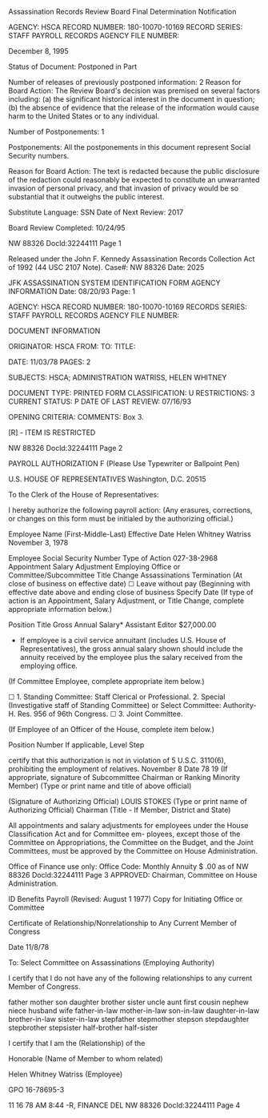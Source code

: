Assassination Records Review Board
Final Determination Notification

AGENCY: HSCA
RECORD NUMBER: 180-10070-10169
RECORD SERIES: STAFF PAYROLL RECORDS
AGENCY FILE NUMBER:

December 8, 1995

Status of Document: Postponed in Part

Number of releases of previously postponed information: 2
Reason for Board Action: The Review Board's decision was premised on several factors
including: (a) the significant historical interest in the document in question; (b) the
absence of evidence that the release of the information would cause harm to the United
States or to any individual.

Number of Postponements: 1

Postponements: All the postponements in this document represent Social Security numbers.

Reason for Board Action: The text is redacted because the public disclosure of the redaction could
reasonably be expected to constitute an unwarranted invasion of personal privacy, and that invasion of
privacy would be so substantial that it outweighs the public interest.

Substitute Language: SSN
Date of Next Review: 2017

Board Review Completed: 10/24/95

NW 88326
Docld:32244111 Page 1

Released under the John F. Kennedy Assassination Records Collection Act of 1992 (44 USC
2107 Note). Case#: NW 88326 Date: 2025

JFK ASSASSINATION SYSTEM
IDENTIFICATION FORM
AGENCY INFORMATION
Date: 08/20/93
Page: 1

AGENCY: HSCA
RECORD NUMBER: 180-10070-10169
RECORDS SERIES:
STAFF PAYROLL RECORDS
AGENCY FILE NUMBER:

DOCUMENT INFORMATION

ORIGINATOR: HSCA
FROM:
TO:
TITLE:

DATE: 11/03/78
PAGES: 2

SUBJECTS:
HSCA; ADMINISTRATION
WATRISS, HELEN WHITNEY

DOCUMENT TYPE: PRINTED FORM
CLASSIFICATION: U
RESTRICTIONS: 3
CURRENT STATUS: P
DATE OF LAST REVIEW: 07/16/93

OPENING CRITERIA:
COMMENTS:
Box 3.

[R] - ITEM IS RESTRICTED

NW 88326
Docld:32244111 Page 2

PAYROLL AUTHORIZATION F
(Please Use Typewriter
or Ballpoint Pen)

U.S. HOUSE OF REPRESENTATIVES
Washington, D.C. 20515

To the Clerk of the House of Representatives:

I hereby authorize the following payroll action:
(Any erasures, corrections, or changes
on this form must be initialed by the
authorizing official.)

Employee Name (First-Middle-Last)
Effective Date
Helen Whitney Watriss
November 3, 1978

Employee Social Security Number
Type of Action
027-38-2968
Appointment
Salary Adjustment
Employing Office or Committee/Subcommittee
Title Change
Assassinations
Termination (At close of business on effective date)
☐ Leave without pay (Beginning with effective date above and ending
close of business
Specify Date
(If type of action is an Appointment, Salary Adjustment, or Title Change, complete appropriate information below.)

Position Title
Gross Annual Salary*
Assistant Editor
$27,000.00

* If employee is a civil service annuitant (includes U.S. House of Representatives), the gross annual salary shown should include the annuity received by the employee
plus the salary received from the employing office.

(If Committee Employee, complete appropriate item below.)

☐ 1. Standing Committee: Staff Clerical or Professional.
2. Special (Investigative staff of Standing Committee) or Select Committee: Authority-H. Res. 956 of 96th Congress.
☐ 3. Joint Committee.

(If Employee of an Officer of the House, complete item below.)

Position Number
If applicable, Level
Step

certify that this authorization is not in violation of 5 U.S.C. 3110(6), prohibiting the employment of
relatives.
November 8
Date
78
19
(If appropriate, signature of Subcommittee Chairman or Ranking Minority Member)
(Type or print name and title of above official)

(Signature of Authorizing Official)
LOUIS STOKES
(Type or print name of Authorizing Official)
Chairman
(Title - If Member, District and State)

All appointments and salary adjustments for employees under the House Classification Act and for Committee em-
ployees, except those of the Committee on Appropriations, the Committee on the Budget, and the Joint Committees, must
be approved by the Committee on House Administration.

Office of Finance use only:
Office Code:
Monthly Annuity $
.00 as of
NW 88326
Docld:32244111 Page 3
APPROVED:
Chairman, Committee on House Administration.

ID
Benefits
Payroll
(Revised: August 1 1977)
Copy for Initiating Office or Committee

Certificate of Relationship/Nonrelationship to
Any Current Member of Congress

Date 11/8/78

To: Select Committee on Assassinations
(Employing Authority)

I certify that I do not have any of the following relationships to any
current Member of Congress.

father
mother
son
daughter
brother
sister
uncle
aunt
first cousin
nephew
niece
husband
wife
father-in-law
mother-in-law
son-in-law
daughter-in-law
brother-in-law
sister-in-law
stepfather
stepmother
stepson
stepdaughter
stepbrother
stepsister
half-brother
half-sister

I certify that I am the (Relationship) of the

Honorable (Name of Member to whom related)

Helen Whitney Watriss
(Employee)

GPO 16-78695-3

11 16 78 AM 8:44
-R, FINANCE DEL
NW 88326
DocId:32244111 Page 4
